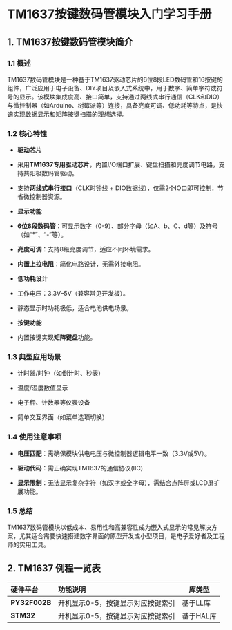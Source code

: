 # TM1637按键数码管模块入门学习手册

## **1. TM1637按键数码管模块简介**

### 1.1 **概述**

TM1637数码管模块是一种基于TM1637驱动芯片的6位8段LED数码管和16按键的组件，广泛应用于电子设备、DIY项目及嵌入式系统中，用于数字、简单字符或符号的显示。该模块集成度高、接口简单，支持通过两线式串行通信（CLK和DIO）与微控制器（如Arduino、树莓派等）连接，具备亮度可调、低功耗等特点，是快速实现数据显示和矩阵按键扫描的理想选择。

### 1.2 **核心特性**

- **驱动芯片**

- 采用**TM1637专用驱动芯片**，内置I/O端口扩展、键盘扫描和亮度调节电路，支持共阳极数码管驱动。

- 支持**两线式串行接口**（CLK时钟线 + DIO数据线），仅需2个IO口即可控制，节省微控制器资源。



- **显示功能**

- **6位8段数码管**：可显示数字（0-9）、部分字母（如A、b、C、d等）及符号（如“°”、“-”等）。

- **亮度可调**：支持8级亮度调节，适应不同环境需求。

- **内置上拉电阻**：简化电路设计，无需外接电阻。



- **低功耗设计**

- 工作电压：3.3V–5V（兼容常见开发板）。

- 静态显示时功耗极低，适合电池供电场景。



- **按键功能**

- 内置按键实现**矩阵键盘**功能。



### 1.3 **典型应用场景**

- 计时器/时钟（如倒计时、秒表）

- 温度/湿度数值显示

- 电子秤、计数器等仪表设备

- 简单交互界面（如菜单选项切换）



### 1.4 **使用注意事项**

- **电压匹配**：需确保模块供电电压与微控制器逻辑电平一致（3.3V或5V）。

- **驱动代码**：需正确实现TM1637的通信协议(IIC)

- **显示限制**：无法显示复杂字符（如汉字或全字母），需结合点阵屏或LCD屏扩展功能。

### 1.5 **总结**

TM1637数码管模块以低成本、易用性和高兼容性成为嵌入式显示的常见解决方案，尤其适合需要快速搭建数字界面的原型开发或小型项目，是电子爱好者及工程师的实用工具。



## 2. **TM1637 例程一览表**

| **硬件**平台  | 功能说明                          | 库类型    |
| :------------ | :-------------------------------- | --------- |
| **PY32F002B** | 开机显示0-5，按键显示对应按键索引 | 基于LL库  |
| **STM32**     | 开机显示0-5，按键显示对应按键索引 | 基于HAL库 |











